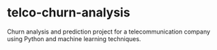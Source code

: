 # telco-churn-analysis
Churn analysis and prediction project for a telecommunication company using Python and machine learning techniques.
